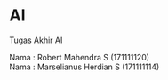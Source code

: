 # AI
Tugas Akhir AI

Nama : Robert Mahendra S (171111120)  
Nama : Marselianus Herdian S (171111114)

